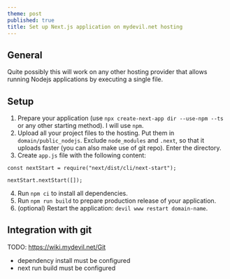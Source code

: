 ```yaml
---
theme: post
published: true
title: Set up Next.js application on mydevil.net hosting
---
```

## General

Quite possibly this will work on any other hosting provider that allows running Nodejs applications by executing a single file.

## Setup

1. Prepare your application (use `npx create-next-app dir --use-npm --ts` or any other starting method). I will use `npm`.
2. Upload all your project files to the hosting. Put them in `domain/public_nodejs`. Exclude `node_modules` and `.next`, so that it uploads faster (you can also make use of git repo). Enter the directory.
3. Create `app.js` file with the following content:

```
const nextStart = require("next/dist/cli/next-start");

nextStart.nextStart([]);
```

4. Run `npm ci` to install all dependencies.
5. Run `npm run build` to prepare production release of your application.
6. (optional) Restart the application: `devil www restart domain-name`.

## Integration with git

TODO: https://wiki.mydevil.net/Git
- dependency install must be configured
- next run build must be configured
